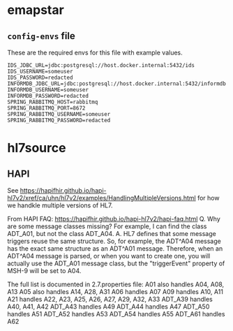 # emapstar

## `config-envs` file

These are the required envs for this file with example values.
```
IDS_JDBC_URL=jdbc:postgresql://host.docker.internal:5432/ids
IDS_USERNAME=someuser
IDS_PASSWORD=redacted
INFORMDB_JDBC_URL=jdbc:postgresql://host.docker.internal:5432/informdb
INFORMDB_USERNAME=someuser
INFORMDB_PASSWORD=redacted
SPRING_RABBITMQ_HOST=rabbitmq
SPRING_RABBITMQ_PORT=8672
SPRING_RABBITMQ_USERNAME=someuser
SPRING_RABBITMQ_PASSWORD=redacted
```

# hl7source

## HAPI

 See https://hapifhir.github.io/hapi-hl7v2/xref/ca/uhn/hl7v2/examples/HandlingMultipleVersions.html
 for how we handkle multiple versions of HL7.
 
 From HAPI FAQ: https://hapifhir.github.io/hapi-hl7v2/hapi-faq.html 
 Q. Why are some message classes missing? For example, I can find
 the class ADT_A01, but not the class ADT_A04.
 A. HL7 defines that some message triggers reuse the same structure. So, for example,
 the ADT^A04 message has the exact same structure as an ADT^A01 message. Therefore,
 when an ADT^A04 message is parsed, or when you want to create one, you will actually
 use the ADT_A01 message class, but the "triggerEvent" property of MSH-9 will be set to A04.

 The full list is documented in 2.7.properties file:
 A01 also handles A04, A08, A13
 A05 also handles A14, A28, A31
 A06 handles A07
 A09 handles A10, A11
 A21 handles A22, A23, A25, A26, A27, A29, A32, A33
 ADT_A39 handles A40, A41, A42
 ADT_A43 handles A49
 ADT_A44 handles A47
 ADT_A50 handles A51
 ADT_A52 handles A53
 ADT_A54 handles A55
 ADT_A61 handles A62

